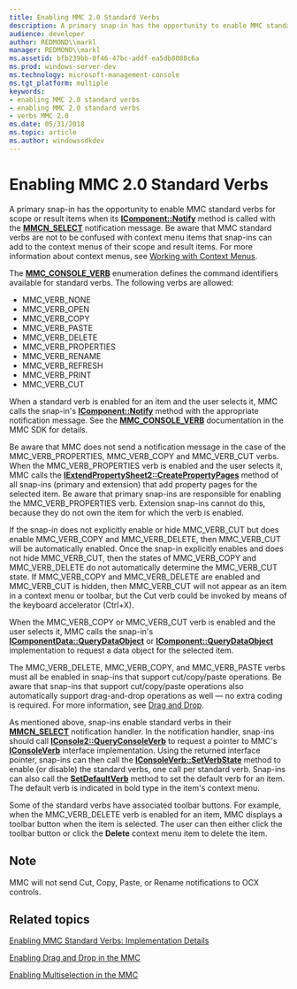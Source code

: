 ```yaml
---
title: Enabling MMC 2.0 Standard Verbs
description: A primary snap-in has the opportunity to enable MMC standard verbs for scope or result items when its IComponent Notify method is called with the MMCN\_SELECT notification message.
audience: developer
author: REDMOND\\markl
manager: REDMOND\\markl
ms.assetid: bfb239bb-0f46-47bc-addf-ea5db8088c6a
ms.prod: windows-server-dev
ms.technology: microsoft-management-console
ms.tgt_platform: multiple
keywords:
- enabling MMC 2.0 standard verbs
- enabling MMC 2.0 standard verbs
- verbs MMC 2.0
ms.date: 05/31/2018
ms.topic: article
ms.author: windowssdkdev
---
```


# Enabling MMC 2.0 Standard Verbs

A primary snap-in has the opportunity to enable MMC standard verbs for scope or result items when its [**IComponent::Notify**](icomponent-notify.md) method is called with the [**MMCN\_SELECT**](mmcn-select.md) notification message. Be aware that MMC standard verbs are not to be confused with context menu items that snap-ins can add to the context menus of their scope and result items. For more information about context menus, see [Working with Context Menus](working-with-context-menus.md).

The [**MMC\_CONSOLE\_VERB**](mmc-console-verb.md) enumeration defines the command identifiers available for standard verbs. The following verbs are allowed:

-   MMC\_VERB\_NONE
-   MMC\_VERB\_OPEN
-   MMC\_VERB\_COPY
-   MMC\_VERB\_PASTE
-   MMC\_VERB\_DELETE
-   MMC\_VERB\_PROPERTIES
-   MMC\_VERB\_RENAME
-   MMC\_VERB\_REFRESH
-   MMC\_VERB\_PRINT
-   MMC\_VERB\_CUT

When a standard verb is enabled for an item and the user selects it, MMC calls the snap-in's [**IComponent::Notify**](icomponent-notify.md) method with the appropriate notification message. See the [**MMC\_CONSOLE\_VERB**](mmc-console-verb.md) documentation in the MMC SDK for details.

Be aware that MMC does not send a notification message in the case of the MMC\_VERB\_PROPERTIES, MMC\_VERB\_COPY and MMC\_VERB\_CUT verbs. When the MMC\_VERB\_PROPERTIES verb is enabled and the user selects it, MMC calls the [**IExtendPropertySheet2::CreatePropertyPages**](iextendpropertysheet2-createpropertypages.md) method of all snap-ins (primary and extension) that add property pages for the selected item. Be aware that primary snap-ins are responsible for enabling the MMC\_VERB\_PROPERTIES verb. Extension snap-ins cannot do this, because they do not own the item for which the verb is enabled.

If the snap-in does not explicitly enable or hide MMC\_VERB\_CUT but does enable MMC\_VERB\_COPY and MMC\_VERB\_DELETE, then MMC\_VERB\_CUT will be automatically enabled. Once the snap-in explicitly enables and does not hide MMC\_VERB\_CUT, then the states of MMC\_VERB\_COPY and MMC\_VERB\_DELETE do not automatically determine the MMC\_VERB\_CUT state. If MMC\_VERB\_COPY and MMC\_VERB\_DELETE are enabled and MMC\_VERB\_CUT is hidden, then MMC\_VERB\_CUT will not appear as an item in a context menu or toolbar, but the Cut verb could be invoked by means of the keyboard accelerator (Ctrl+X).

When the MMC\_VERB\_COPY or MMC\_VERB\_CUT verb is enabled and the user selects it, MMC calls the snap-in's [**IComponentData::QueryDataObject**](icomponentdata-querydataobject.md) or [**IComponent::QueryDataObject**](icomponent-querydataobject.md) implementation to request a data object for the selected item.

The MMC\_VERB\_DELETE, MMC\_VERB\_COPY, and MMC\_VERB\_PASTE verbs must all be enabled in snap-ins that support cut/copy/paste operations. Be aware that snap-ins that support cut/copy/paste operations also automatically support drag-and-drop operations as well — no extra coding is required. For more information, see [Drag and Drop](drag-and-drop.md).

As mentioned above, snap-ins enable standard verbs in their [**MMCN\_SELECT**](mmcn-select.md) notification handler. In the notification handler, snap-ins should call [**IConsole2::QueryConsoleVerb**](iconsole2-queryconsoleverb.md) to request a pointer to MMC's [**IConsoleVerb**](iconsoleverb.md) interface implementation. Using the returned interface pointer, snap-ins can then call the [**IConsoleVerb::SetVerbState**](iconsoleverb-setverbstate.md) method to enable (or disable) the standard verbs, one call per standard verb. Snap-ins can also call the [**SetDefaultVerb**](iconsoleverb-setdefaultverb.md) method to set the default verb for an item. The default verb is indicated in bold type in the item's context menu.

Some of the standard verbs have associated toolbar buttons. For example, when the MMC\_VERB\_DELETE verb is enabled for an item, MMC displays a toolbar button when the item is selected. The user can then either click the toolbar button or click the **Delete** context menu item to delete the item.

## Note

MMC will not send Cut, Copy, Paste, or Rename notifications to OCX controls.

## Related topics

<dl> <dt>

[Enabling MMC Standard Verbs: Implementation Details](enabling-mmc-standard-verbs-implementation-details.md)
</dt> <dt>

[Enabling Drag and Drop in the MMC](drag-and-drop.md)
</dt> <dt>

[Enabling Multiselection in the MMC](multiselection.md)
</dt> </dl>

 

 




